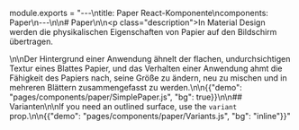 module.exports = "---\ntitle: Paper React-Komponente\ncomponents: Paper\n---\n\n# Paper\n\n<p class=\"description\">In Material Design werden die physikalischen Eigenschaften von Papier auf den Bildschirm übertragen. </p>\n\nDer Hintergrund einer Anwendung ähnelt der flachen, undurchsichtigen Textur eines Blattes Papier, und das Verhalten einer Anwendung ahmt die Fähigkeit des Papiers nach, seine Größe zu ändern, neu zu mischen und in mehreren Blättern zusammengefasst zu werden.\n\n{{\"demo\": \"pages/components/paper/SimplePaper.js\", \"bg\": true}}\n\n## Varianten\n\nIf you need an outlined surface, use the `variant` prop.\n\n{{\"demo\": \"pages/components/paper/Variants.js\", \"bg\": \"inline\"}}"